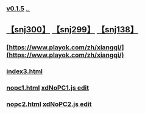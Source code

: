 
### [v0.1.5](https://github.com/littleflute/cchess/edit/master/play/readme.md) [..](..)
## [【snj300】](snj300.html) [【snj299】](snj299.html)  [【snj138】](snj138.html)
### [https://www.playok.com/zh/xiangqi/](https://www.playok.com/zh/xiangqi/)
### [index3.html](index3.html)
### [nopc1.html](nopc1.html) [xdNoPC1.js edit](https://github.com/littleflute/cchess/edit/master/play/xdNoPC1.js)
### [nopc2.html](nopc2.html) [xdNoPC2.js edit](https://github.com/littleflute/cchess/edit/master/play/xdNoPC2.js)
